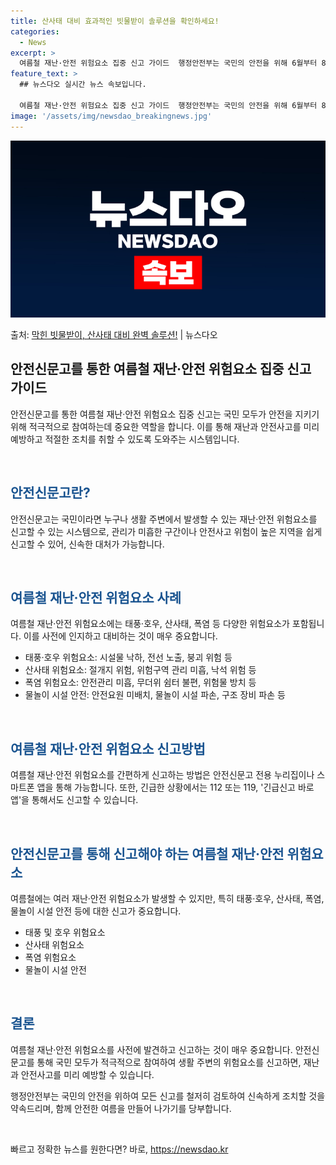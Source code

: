 ```yaml
---
title: 산사태 대비 효과적인 빗물받이 솔루션을 확인하세요!
categories:
  - News
excerpt: >
  여름철 재난·안전 위험요소 집중 신고 가이드  행정안전부는 국민의 안전을 위해 6월부터 8월까지 석 달간 '…
feature_text: >
  ## 뉴스다오 실시간 뉴스 속보입니다.

  여름철 재난·안전 위험요소 집중 신고 가이드  행정안전부는 국민의 안전을 위해 6월부터 8월까지 석 달간 '…
image: '/assets/img/newsdao_breakingnews.jpg'
---
```


![뉴스다오 속보](/assets/img/newsdao_breakingnews.jpg)

<p>출처: <a href="https://newsdao.kr/4366" rel="dofollow">막힌 빗물받이, 산사태 대비 완벽 솔루션!</a> | 뉴스다오</p>

<h2 data-ke-size="size26">안전신문고를 통한 여름철 재난·안전 위험요소 집중 신고 가이드</h2>
안전신문고를 통한 여름철 재난·안전 위험요소 집중 신고는 국민 모두가 안전을 지키기 위해 적극적으로 참여하는데 중요한 역할을 합니다. 이를 통해 재난과 안전사고를 미리 예방하고 적절한 조치를 취할 수 있도록 도와주는 시스템입니다.

<p data-ke-size="size16">&nbsp;</p>

<h2 data-ke-size="size24"><b><span style="color: #1a5490;">안전신문고란?</span></b></h2>
안전신문고는 국민이라면 누구나 생활 주변에서 발생할 수 있는 재난·안전 위험요소를 신고할 수 있는 시스템으로, 관리가 미흡한 구간이나 안전사고 위험이 높은 지역을 쉽게 신고할 수 있어, 신속한 대처가 가능합니다.

<p data-ke-size="size16">&nbsp;</p>

<h2 data-ke-size="size24"><b><span style="color: #1a5490;">여름철 재난·안전 위험요소 사례</span></b></h2>
여름철 재난·안전 위험요소에는 태풍·호우, 산사태, 폭염 등 다양한 위험요소가 포함됩니다. 이를 사전에 인지하고 대비하는 것이 매우 중요합니다.

<ul>
<li>태풍·호우 위험요소: 시설물 낙하, 전선 노출, 붕괴 위험 등</li>
<li>산사태 위험요소: 절개지 위험, 위험구역 관리 미흡, 낙석 위험 등</li>
<li>폭염 위험요소: 안전관리 미흡, 무더위 쉼터 불편, 위험물 방치 등</li>
<li>물놀이 시설 안전: 안전요원 미배치, 물놀이 시설 파손, 구조 장비 파손 등</li>
</ul>

<p data-ke-size="size16">&nbsp;</p>

<h2 data-ke-size="size24"><b><span style="color: #1a5490;">여름철 재난·안전 위험요소 신고방법</span></b></h2>
여름철 재난·안전 위험요소를 간편하게 신고하는 방법은 안전신문고 전용 누리집이나 스마트폰 앱을 통해 가능합니다. 또한, 긴급한 상황에서는 112 또는 119, '긴급신고 바로앱'을 통해서도 신고할 수 있습니다.

<p data-ke-size="size16">&nbsp;</p>

<h2 data-ke-size="size24"><b><span style="color: #1a5490;">안전신문고를 통해 신고해야 하는 여름철 재난·안전 위험요소</span></b></h2>
여름철에는 여러 재난·안전 위험요소가 발생할 수 있지만, 특히 태풍·호우, 산사태, 폭염, 물놀이 시설 안전 등에 대한 신고가 중요합니다.

<ul>
<li>태풍 및 호우 위험요소</li>
<li>산사태 위험요소</li>
<li>폭염 위험요소</li>
<li>물놀이 시설 안전</li>
</ul>

<p data-ke-size="size16">&nbsp;</p>

<h2 data-ke-size="size24"><b><span style="color: #1a5490;">결론</span></b></h2>
여름철 재난·안전 위험요소를 사전에 발견하고 신고하는 것이 매우 중요합니다. 안전신문고를 통해 국민 모두가 적극적으로 참여하여 생활 주변의 위험요소를 신고하면, 재난과 안전사고를 미리 예방할 수 있습니다.

행정안전부는 국민의 안전을 위하여 모든 신고를 철저히 검토하여 신속하게 조치할 것을 약속드리며, 함께 안전한 여름을 만들어 나가기를 당부합니다.

<p data-ke-size="size16">&nbsp;</p> 

빠르고 정확한 뉴스를 원한다면? 바로, <a href="https://newsdao.kr" rel="dofollow">https://newsdao.kr</a>


